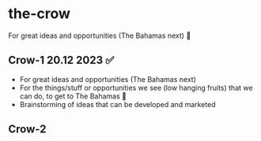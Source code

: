 # the-crow
For great ideas and opportunities (The Bahamas next) :palm_tree:

## Crow-1 20.12 2023 :white_check_mark:

* For great ideas and opportunities (The Bahamas next)
* For the things/stuff or opportunities we see (low hanging fruits) that we can do, to get to The Bahamas :palm_tree:
* Brainstorming of ideas that can be developed and marketed

## Crow-2


